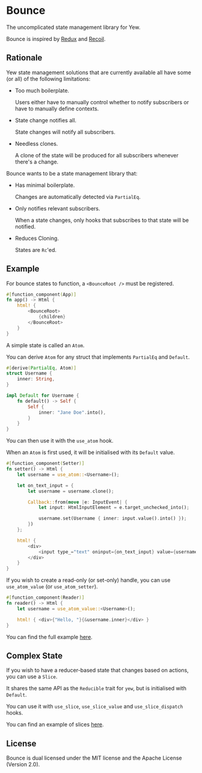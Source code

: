 # Bounce

The uncomplicated state management library for Yew.

Bounce is inspired by [Redux](https://github.com/reduxjs/redux) and
[Recoil](https://github.com/facebookexperimental/Recoil).

## Rationale

Yew state management solutions that are currently available all have
some (or all) of the following limitations:

- Too much boilerplate.

   Users either have to manually control whether to notify
   subscribers or have to manually define contexts.

- State change notifies all.

   State changes will notify all subscribers.

- Needless clones.

   A clone of the state will be produced for all subscribers whenever
there's a change.

Bounce wants to be a state management library that:

- Has minimal boilerplate.

   Changes are automatically detected via `PartialEq`.

- Only notifies relevant subscribers.

   When a state changes, only hooks that subscribes to that state will
be notified.

- Reduces Cloning.

   States are `Rc`'ed.

## Example

For bounce states to function, a `<BounceRoot />` must be registered.

```rust
#[function_component(App)]
fn app() -> Html {
    html! {
        <BounceRoot>
            {children}
        </BounceRoot>
    }
}
```

A simple state is called an `Atom`.

You can derive `Atom` for any struct that implements `PartialEq` and `Default`.

```rust
#[derive(PartialEq, Atom)]
struct Username {
    inner: String,
}

impl Default for Username {
    fn default() -> Self {
        Self {
            inner: "Jane Doe".into(),
        }
    }
}
```

You can then use it with the `use_atom` hook.

When an `Atom` is first used, it will be initialised with its `Default`
value.

```rust
#[function_component(Setter)]
fn setter() -> Html {
    let username = use_atom::<Username>();

    let on_text_input = {
        let username = username.clone();

        Callback::from(move |e: InputEvent| {
            let input: HtmlInputElement = e.target_unchecked_into();

            username.set(Username { inner: input.value().into() });
        })
    };

    html! {
        <div>
            <input type_="text" oninput={on_text_input} value={username.inner.to_string()} />
        </div>
    }
}
```

If you wish to create a read-only (or set-only) handle, you can use
`use_atom_value` (or `use_atom_setter`).

```rust
#[function_component(Reader)]
fn reader() -> Html {
    let username = use_atom_value::<Username>();

    html! { <div>{"Hello, "}{&username.inner}</div> }
}
```

You can find the full example [here](https://github.com/futursolo/bounce/blob/master/examples/simple/src/main.rs).

## Complex State

If you wish to have a reducer-based state that changes based on actions,
you can use a `Slice`.

It shares the same API as the `Reducible` trait for `yew`, but is
initialised with `Default`.

You can use it with `use_slice`, `use_slice_value` and
`use_slice_dispatch` hooks.

You can find an example of slices [here](https://github.com/futursolo/bounce/blob/master/examples/partial-render/src/main.rs).

## License

Bounce is dual licensed under the MIT license and the Apache License (Version 2.0).
